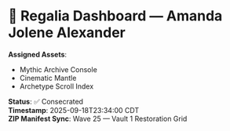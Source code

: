 # 🧬 Regalia Dashboard — Amanda Jolene Alexander

**Assigned Assets**:
- Mythic Archive Console
- Cinematic Mantle
- Archetype Scroll Index

**Status**: ✅ Consecrated  
**Timestamp**: 2025-09-18T23:34:00 CDT  
**ZIP Manifest Sync**: Wave 25 — Vault 1 Restoration Grid
